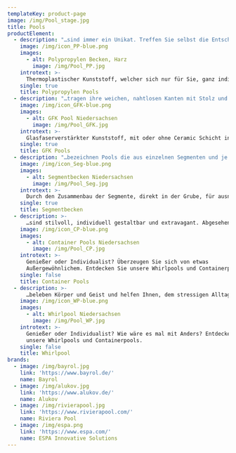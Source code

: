 ```yaml
---
templateKey: product-page
image: /img/Pool_stage.jpg
title: Pools
productElement:
  - description: "…sind immer ein Unikat. Treffen Sie selbst die Entscheidung über die exakte Größe, die Anzahl und Form der Treppen, welche Sprudelbank und Gegenstromanlage oder ob Ihr Boden dieselbe Farbe wie Ihre Wand tragen soll.\nVollkommene Flexibilität ist einer der größten Vorteile dieser in höchster Qualität für Sie zusammengefügten Polypropylenplatten. Rechtwinklige Treppenkanten und Innenecken, sowie perfekt gerade Wände sprechen eine klare Linie für modernes Design und eignen sich daher auch hervorragend für Überlaufpools. "
    image: /img/icon_PP-blue.png
    images:
      - alt: Polypropylen Becken, Harz
        image: /img/Pool_PP.jpg
    introtext: >-
      Thermoplastischer Kunststoff, welcher sich nur für Sie, ganz individuell und auf den Zentimeter genau zu Ihrem Wunschpool formen lässt.
    single: true
    title: Polypropylen Pools
  - description: "…tragen ihre weichen, nahtlosen Kanten mit Stolz und fügen sich geschmeidig in jedes Landschaftsbild ein. Durch Ihre festen Formen und das Schichtsystem bieten diese Becken eine extrem hohe Steifigkeit, sind UV-beständig und resistent gegen alle üblichen Chemikalien.\nZur Auswahl steht eine große Varianten- und Farbvielfalt oder ein schlicht elegantes Design. Als Ceramic Pool werden Becken bezeichnet dessen Festigkeit durch eine zusätzliche Schicht, der sogenannten Ceramic Schicht, erhöht werden."
    image: /img/icon_GFK-blue.png
    images:
      - alt: GFK Pool Niedersachsen
        image: /img/Pool_GFK.jpg
    introtext: >-
      Glasfaserverstärkter Kunststoff, mit oder ohne Ceramic Schicht in fester Form, abgerundeten Ecken und nahtloser Schönheit.
    single: true
    title: GFK Pools
  - description: "…bezeichnen Pools die aus einzelnen Segmenten und je nach Hersteller aus unterschiedlichen Materialien bestehen. Diese können in Ihrer Bauweise individuell zusammengesetzt werden um verschiedene Formen und Größen zu erreichen.\n\n Durch das Zusammensetzen der Elemente in der Grube ist ein Einbau an schwer zugänglichen Orten, wie zum Beispiel einem Hinterhaus mit engem Garten, möglich. Dementsprechend entfallen die Krankosten."
    image: /img/icon_Seg-blue.png
    images:
      - alt: Segmentbecken Niedersachsen
        image: /img/Pool_Seg.jpg
    introtext: >-
      Durch den Zusammenbau der Segmente, direkt in der Grube, für ausnahmslos jeden Garten flexibel realisierbar.
    single: true
    title: Segmentbecken
  - description: >-
      …sind stilvoll, individuell gestaltbar und extravagant. Abgesehen vom „Wow-Effekt“ bieten Ihnen unsere Containerpools viele Vorteile und bringen ein Highlight in Ihren Garten. Durch die stabile, freitragende Bauweise der Container und der bereits vormontierten Technik ist die Montage sowohl oberirdisch als auch teileingelassen möglich.
    image: /img/icon_CP-blue.png
    images:
      - alt: Container Pools Niedersachsen
        image: /img/Pool_CP.jpg
    introtext: >-
      Genießer oder Individualist? Überzeugen Sie sich von etwas
      Außergewöhnlichem. Entdecken Sie unsere Whirlpools und Containerpools.
    single: false
    title: Container Pools
  - description: >-
      …beleben Körper und Geist und helfen Ihnen, dem stressigen Alltag zu entfliehen. Die drei elementaren Faktoren Wärme, Wasser und Massage spiegeln den Inbegriff von Sinnlichkeit und Ruhe wider. So fördern Sie Ihre Durchblutung, entlasten Ihre Gelenke und lösen Ihre verspannten Muskelpartien.
    image: /img/icon_WP-blue.png
    images:
      - alt: Whirlpool Niedersachsen
        image: /img/Pool_WP.jpg
    introtext: >-
      Genießer oder Individualist? Wie wäre es mal mit Anders? Entdecken Sie
      unsere Whirlpools und Containerpools.
    single: false
    title: Whirlpool
brands:
  - image: /img/bayrol.jpg
    link: 'https://www.bayrol.de/'
    name: Bayrol
  - image: /img/alukov.jpg
    link: 'https://www.alukov.de/'
    name: Alukov
  - image: /img/rivierapool.jpg
    link: 'https://www.rivierapool.com/'
    name: Riviera Pool
  - image: /img/espa.png
    link: 'https://www.espa.com/'
    name: ESPA Innovative Solutions
---
```


